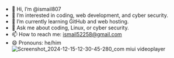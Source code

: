 
- 👋 Hi, I’m @ismail807
- 👀 I’m interested in coding, web development, and cyber security.
- 🌱 I’m currently learning GitHub and web hosting.
- 💬 Ask me about coding, Linux, or cyber security.
- 📫 How to reach me: ismail52258@gmail.com
- 😄 Pronouns: he/him![Screenshot_2024-12-15-12-30-45-280_com miui videoplayer](https://github.com/user-attachments/assets/86509038-3162-4f21-9aec-71980550bdaa)

<!---
ismail807/ismail807 is a ✨ special ✨ repository because its `README.md` (this file) appears on your GitHub profile.
You can click the Preview link to take a look at your changes.
--->
